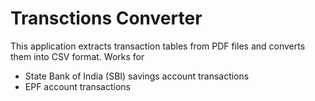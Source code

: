 # Transctions Converter
This application extracts transaction tables from PDF files and converts them into CSV format. 
Works for 
- State Bank of India (SBI) savings account transactions
- EPF account transactions
